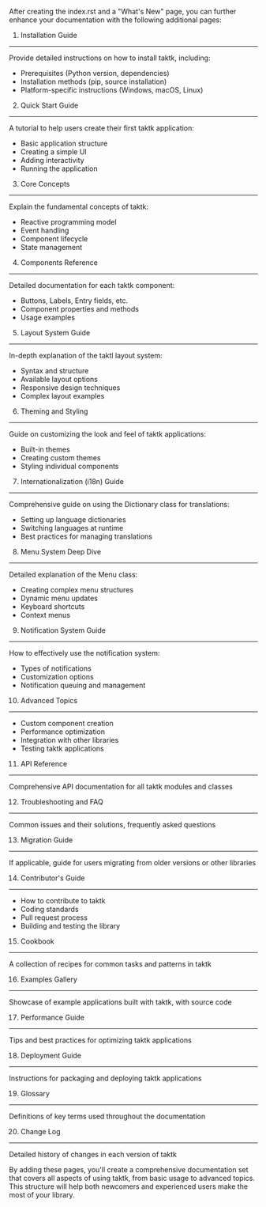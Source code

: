 After creating the index.rst and a "What's New" page, you can further enhance your documentation with the following additional pages:

1. Installation Guide
---------------------
Provide detailed instructions on how to install taktk, including:
- Prerequisites (Python version, dependencies)
- Installation methods (pip, source installation)
- Platform-specific instructions (Windows, macOS, Linux)

2. Quick Start Guide
--------------------
A tutorial to help users create their first taktk application:
- Basic application structure
- Creating a simple UI
- Adding interactivity
- Running the application

3. Core Concepts
----------------
Explain the fundamental concepts of taktk:
- Reactive programming model
- Event handling
- Component lifecycle
- State management

4. Components Reference
-----------------------
Detailed documentation for each taktk component:
- Buttons, Labels, Entry fields, etc.
- Component properties and methods
- Usage examples

5. Layout System Guide
----------------------
In-depth explanation of the taktl layout system:
- Syntax and structure
- Available layout options
- Responsive design techniques
- Complex layout examples

6. Theming and Styling
----------------------
Guide on customizing the look and feel of taktk applications:
- Built-in themes
- Creating custom themes
- Styling individual components

7. Internationalization (i18n) Guide
------------------------------------
Comprehensive guide on using the Dictionary class for translations:
- Setting up language dictionaries
- Switching languages at runtime
- Best practices for managing translations

8. Menu System Deep Dive
------------------------
Detailed explanation of the Menu class:
- Creating complex menu structures
- Dynamic menu updates
- Keyboard shortcuts
- Context menus

9. Notification System Guide
----------------------------
How to effectively use the notification system:
- Types of notifications
- Customization options
- Notification queuing and management

10. Advanced Topics
-------------------
- Custom component creation
- Performance optimization
- Integration with other libraries
- Testing taktk applications

11. API Reference
-----------------
Comprehensive API documentation for all taktk modules and classes

12. Troubleshooting and FAQ
---------------------------
Common issues and their solutions, frequently asked questions

13. Migration Guide
-------------------
If applicable, guide for users migrating from older versions or other libraries

14. Contributor's Guide
-----------------------
- How to contribute to taktk
- Coding standards
- Pull request process
- Building and testing the library

15. Cookbook
------------
A collection of recipes for common tasks and patterns in taktk

16. Examples Gallery
--------------------
Showcase of example applications built with taktk, with source code

17. Performance Guide
---------------------
Tips and best practices for optimizing taktk applications

18. Deployment Guide
--------------------
Instructions for packaging and deploying taktk applications

19. Glossary
------------
Definitions of key terms used throughout the documentation

20. Change Log
--------------
Detailed history of changes in each version of taktk

By adding these pages, you'll create a comprehensive documentation set that covers all aspects of using taktk, from basic usage to advanced topics. This structure will help both newcomers and experienced users make the most of your library.
